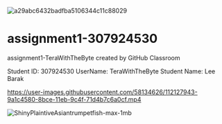 
![a29abc6432badfba5106344c11c88029](https://user-images.githubusercontent.com/58134626/112127116-c6839200-8bcd-11eb-90dc-6b1a7f985844.jpg)


# assignment1-307924530
assignment1-TeraWithTheByte created by GitHub Classroom

Student ID: 307924530
UserName: TeraWithTheByte
Student Name: Lee Barak


https://user-images.githubusercontent.com/58134626/112127943-9a1c4580-8bce-11eb-9c4f-71d4b7c6a0cf.mp4

![ShinyPlaintiveAsiantrumpetfish-max-1mb](https://user-images.githubusercontent.com/58134626/112128287-f41d0b00-8bce-11eb-80a3-8468ecea914d.gif)

